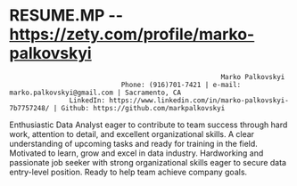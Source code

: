 # RESUME.MP -- https://zety.com/profile/marko-palkovskyi 
                                                         Marko Palkovskyi
                                Phone: (916)701-7421 | e-mail: marko.palkovskyi@gmail.com | Sacramento, CA
                   LinkedIn: https://www.linkedin.com/in/marko-palkovskyi-7b7757248/ | Github: https://github.com/markpalkovskyi

Enthusiastic Data Analyst eager to contribute to team success through hard work, attention to detail, and excellent organizational skills. A clear understanding of upcoming tasks and ready for training in the field. Motivated to learn, grow and excel in data industry. Hardworking and passionate job seeker with strong organizational skills eager to secure data entry-level position. Ready to help team achieve company goals.
